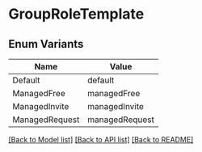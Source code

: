 # GroupRoleTemplate

## Enum Variants

| Name | Value |
|---- | -----|
| Default | default |
| ManagedFree | managedFree |
| ManagedInvite | managedInvite |
| ManagedRequest | managedRequest |


[[Back to Model list]](../README.md#documentation-for-models) [[Back to API list]](../README.md#documentation-for-api-endpoints) [[Back to README]](../README.md)



